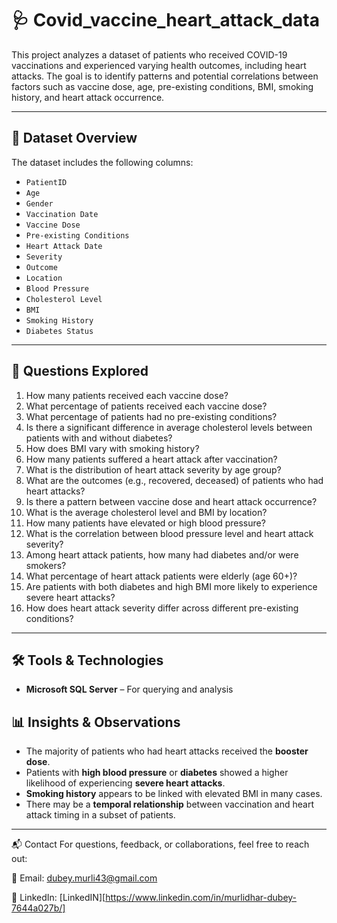 # 🩺 Covid_vaccine_heart_attack_data

This project analyzes a dataset of patients who received COVID-19 vaccinations and experienced varying health outcomes, including heart attacks. The goal is to identify patterns and potential correlations between factors such as vaccine dose, age, pre-existing conditions, BMI, smoking history, and heart attack occurrence.

---

## 📁 Dataset Overview

The dataset includes the following columns:

- `PatientID`
- `Age`
- `Gender`
- `Vaccination Date`
- `Vaccine Dose`
- `Pre-existing Conditions`
- `Heart Attack Date`
- `Severity`
- `Outcome`
- `Location`
- `Blood Pressure`
- `Cholesterol Level`
- `BMI`
- `Smoking History`
- `Diabetes Status`

---

## 🧠 Questions Explored

1. How many patients received each vaccine dose?
2. What percentage of patients received each vaccine dose?
3. What percentage of patients had no pre-existing conditions?
4. Is there a significant difference in average cholesterol levels between patients with and without diabetes?
5. How does BMI vary with smoking history?
6. How many patients suffered a heart attack after vaccination?
7. What is the distribution of heart attack severity by age group?
8. What are the outcomes (e.g., recovered, deceased) of patients who had heart attacks?
9. Is there a pattern between vaccine dose and heart attack occurrence?
10. What is the average cholesterol level and BMI by location?
11. How many patients have elevated or high blood pressure?
12. What is the correlation between blood pressure level and heart attack severity?
13. Among heart attack patients, how many had diabetes and/or were smokers?
14. What percentage of heart attack patients were elderly (age 60+)?
15. Are patients with both diabetes and high BMI more likely to experience severe heart attacks?
16. How does heart attack severity differ across different pre-existing conditions?

---

## 🛠️ Tools & Technologies

- **Microsoft SQL Server** – For querying and analysis


## 📊 Insights & Observations

- The majority of patients who had heart attacks received the **booster dose**.
- Patients with **high blood pressure** or **diabetes** showed a higher likelihood of experiencing **severe heart attacks**.
- **Smoking history** appears to be linked with elevated BMI in many cases.
- There may be a **temporal relationship** between vaccination and heart attack timing in a subset of patients.

---

📬 Contact
For questions, feedback, or collaborations, feel free to reach out:

📧 Email: dubey.murli43@gmail.com

💼 LinkedIn: [LinkedIN][https://www.linkedin.com/in/murlidhar-dubey-7644a027b/]

